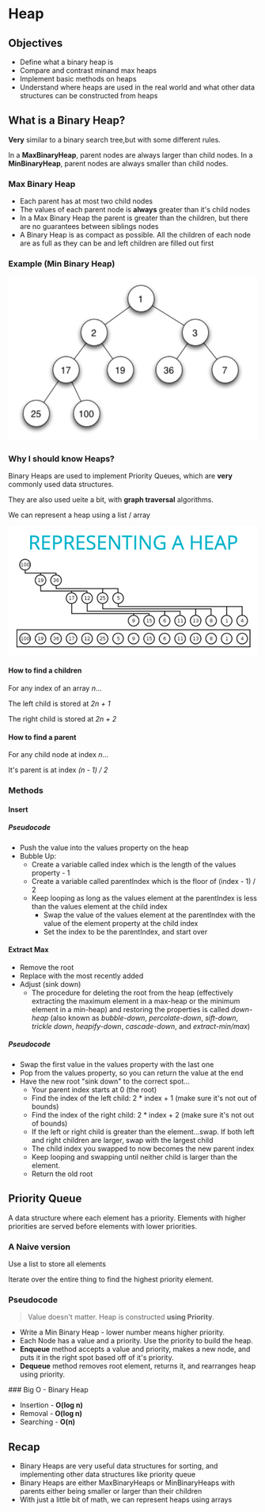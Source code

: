 # Heap

## Objectives

- Define what a binary heap is
- Compare and contrast minand max heaps
- Implement basic methods on heaps
- Understand where heaps are used in the real world and what other data structures can be constructed from heaps

## What is a Binary Heap?

**Very** similar to a binary search tree,but with some different rules.

In a **MaxBinaryHeap**, parent nodes are always larger than child nodes. In a **MinBinaryHeap**, parent nodes are always smaller than child nodes.

### Max Binary Heap

- Each parent has at most two child nodes
- The values of each parent node is **always** greater than it's child nodes
- In a Max Binary Heap the parent is greater than the children, but there are no guarantees between siblings nodes
- A Binary Heap is as compact as possible. All the children of each node are as full as they can be and left children are filled out first

### Example (Min Binary Heap)

![example](./example.png)

### Why I should know Heaps?

Binary Heaps are used to implement Priority Queues, which are **very** commonly used data structures.

They are also used ueite a bit, with **graph traversal** algorithms.

We can represent a heap using a list / array

![example](./representation.png)

#### How to find a children

For any index of an array _n_...

The left child is stored at _2n + 1_

The right child is stored at _2n + 2_

#### How to find a parent

For any child node at index _n_...

It's parent is at index _(n - 1) / 2_

### Methods

#### Insert

##### Pseudocode

- Push the value into the values property on the heap
- Bubble Up:
  - Create a variable called index which is the length of the values property - 1
  - Create a variable called parentIndex which is the floor of (index - 1) / 2
  - Keep looping as long as the values element at the parentIndex is less than the values element at the child index
    - Swap the value of the values element at the parentIndex with the value of the element property at the child index
    - Set the index to be the parentIndex, and start over

#### Extract Max

- Remove the root
- Replace with the most recently added
- Adjust (sink down)
  - The procedure for deleting the root from the heap (effectively extracting the maximum element in a max-heap or the minimum element in a min-heap) and restoring the properties is called _down-heap_ (also known as _bubble-down_, _percolate-down_, _sift-down_, _trickle down_, _heapify-down_, _cascade-down_, and _extract-min/max_)

##### Pseudocode

- Swap the first value in the values property with the last one
- Pop from the values property, so you can return the value at the end
- Have the new root "sink down" to the correct spot...
  - Your parent index starts at 0 (the root)
  - Find the index of the left child: 2 \* index + 1 (make sure it's not out of bounds)
  - Find the index of the right child: 2 \* index + 2 (make sure it's not out of bounds)
  - If the left or right child is greater than the element...swap. If both left and right children are larger, swap with the largest child
  - The child index you swapped to now becomes the new parent index
  - Keep looping and swapping until neither child is larger than the element.
  - Return the old root

## Priority Queue

A data structure where each element has a priority. Elements with higher priorities are served before elements with lower priorities.

### A Naive version

Use a list to store all elements

Iterate over the entire thing to find the highest priority element.

### Pseudocode

> Value doesn't matter. Heap is constructed **using Priority**.

- Write a Min Binary Heap - lower number means higher priority.
- Each Node has a value and a priority. Use the priority to build the heap.
- **Enqueue** method accepts a value and priority, makes a new node, and puts it in the right spot based off of it's priority.
- **Dequeue** method removes root element, returns it, and rearranges heap using priority.

### Big O - Binary Heap

- Insertion - **O(log n)**
- Removal - **O(log n)**
- Searching - **O(n)**

## Recap

- Binary Heaps are very useful data structures for sorting, and implementing other data structures like priority queue
- Binary Heaps are either MaxBinaryHeaps or MinBinaryHeaps with parents either being smaller or larger than their children
- With just a little bit of math, we can represent heaps using arrays

